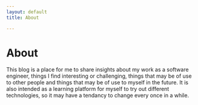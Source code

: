```yaml
---
layout: default
title: About

---
```

# About

This blog is a place for me to share insights about my work as a software engineer, things I find interesting or challenging, things that may be of use to other people and things that may be of use to myself in the future. It is also intended as a learning platform for myself to try out different technologies, so it may have a tendancy to change every once in a while.